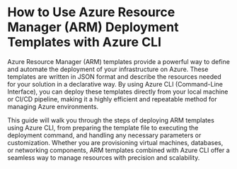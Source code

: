 # How to Use Azure Resource Manager (ARM) Deployment Templates with Azure CLI

Azure Resource Manager (ARM) templates provide a powerful way to define and automate the deployment of your infrastructure on Azure. These templates are written in JSON format and describe the resources needed for your solution in a declarative way. By using Azure CLI (Command-Line Interface), you can deploy these templates directly from your local machine or CI/CD pipeline, making it a highly efficient and repeatable method for managing Azure environments.

This guide will walk you through the steps of deploying ARM templates using Azure CLI, from preparing the template file to executing the deployment command, and handling any necessary parameters or customization. Whether you are provisioning virtual machines, databases, or networking components, ARM templates combined with Azure CLI offer a seamless way to manage resources with precision and scalability.